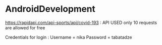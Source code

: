 # AndroidDevelopment
https://rapidapi.com/api-sports/api/covid-193 : API USED only 10 requests are allowed for free


Credentials for login :   Username = nika Password = tabatadze

